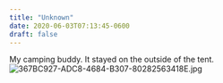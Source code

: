 ```yaml
---
title: "Unknown"
date: 2020-06-03T07:13:45-0600
draft: false
---
```


My camping buddy. It stayed on the outside of the tent. ![367BC927-ADC8-4684-B307-80282563418E.jpg](https://ianwhitney.micro.blog/uploads/2020/17bc143519.jpg)
